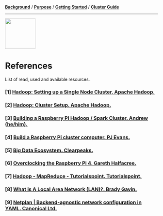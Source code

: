 [**Background**](Background.md) / [**Purpose**](Purpose.md) / [**Getting Started**](Getting_Started.md) / [**Cluster Guide**](Cluster_Guide.md)

---

<img src="https://image.flaticon.com/icons/svg/2271/2271631.svg" width="100px" height="100px"/>


# References
List of read, used and available resources.

### [1] [Hadoop: Setting up a Single Node Cluster. Apache Hadoop.](https://hadoop.apache.org/docs/current/hadoop-project-dist/hadoop-common/SingleCluster.html)

### [2] [Hadoop: Cluster Setup. Apache Hadoop.](https://hadoop.apache.org/docs/current/hadoop-project-dist/hadoop-common/ClusterSetup.html)

### [3] [Building a Raspberry Pi Hadoop / Spark Cluster. Andrew (he/him).](https://dev.to/awwsmm/building-a-raspberry-pi-hadoop-spark-cluster-8b2#software)

### [4] [Build a Raspberry Pi cluster computer. PJ Evans.](https://magpi.raspberrypi.org/articles/build-a-raspberry-pi-cluster-computer)

### [5] [Big Data Ecosystem. Clearpeaks.](https://www.clearpeaks.com/big-data-ecosystem-spark-and-tableau/)

### [6] [Overclocking the Raspberry Pi 4. Gareth Halfacree.](https://www.tomshardware.com/reviews/raspberry-pi-4-b-overclocking,6188.html)

### [7] [Hadoop - MapReduce - Tutorialspoint. Tutorialspoint.](https://www.tutorialspoint.com/hadoop/hadoop_mapreduce.htm)

### [8] [What is A Local Area Network (LAN)?. Brady Gavin.](https://www.howtogeek.com/353283/what-is-a-local-area-network-lan/)

### [9] [Netplan | Backend-agnostic network configuration in YAML. Canonical Ltd.](https://netplan.io/)
